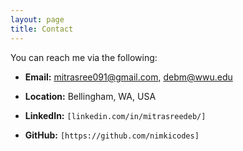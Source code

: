 ```yaml
---
layout: page
title: Contact
---
```


You can reach me via the following:

* **Email:** [mitrasree091@gmail.com](mailto:mitrasree091@gmail.com), [debm@wwu.edu](mailto:debm@wwu.edu) 
* **Location:** Bellingham, WA, USA 

* **LinkedIn:** `[linkedin.com/in/mitrasreedeb/]`
* **GitHub:** `[https://github.com/nimkicodes]`